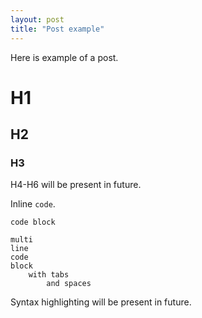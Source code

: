 ```yaml
---
layout: post
title: "Post example"
---
```


Here is example of a post.

# H1

## H2

### H3

H4-H6 will be present in future.

Inline `code`.

```
code block
```

```
multi
line
code
block
	with tabs
	    and spaces
```


Syntax highlighting will be present in future.

